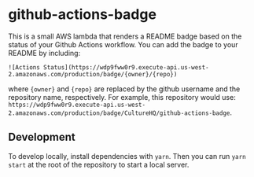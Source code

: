 # github-actions-badge

This is a small AWS lambda that renders a README badge based on the status of your Github Actions workflow. You can add the badge to your README by including:

```
![Actions Status](https://wdp9fww0r9.execute-api.us-west-2.amazonaws.com/production/badge/{owner}/{repo})
```

where `{owner}` and `{repo}` are replaced by the github username and the repository name, respectively. For example, this repository would use: `https://wdp9fww0r9.execute-api.us-west-2.amazonaws.com/production/badge/CultureHQ/github-actions-badge`.

## Development

To develop locally, install dependencies with `yarn`. Then you can run `yarn start` at the root of the repository to start a local server.
